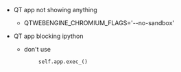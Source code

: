 - QT app not showing anything
	- QTWEBENGINE_CHROMIUM_FLAGS='--no-sandbox'
- QT app blocking ipython
	- don't use 
	
	```  if exec:
			self.app.exec_()
	```